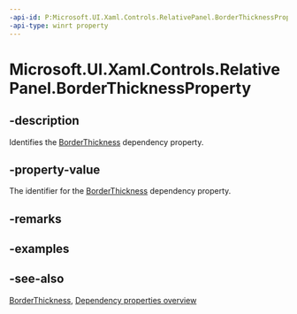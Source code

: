 ```yaml
---
-api-id: P:Microsoft.UI.Xaml.Controls.RelativePanel.BorderThicknessProperty
-api-type: winrt property
---
```


<!-- Property syntax
public Windows.UI.Xaml.DependencyProperty BorderThicknessProperty { get; }
-->

# Microsoft.UI.Xaml.Controls.RelativePanel.BorderThicknessProperty

## -description
Identifies the [BorderThickness](relativepanel_borderthickness.md) dependency property.

## -property-value
The identifier for the [BorderThickness](relativepanel_borderthickness.md) dependency property.

## -remarks

## -examples

## -see-also
[BorderThickness](relativepanel_borderthickness.md), [Dependency properties overview](/windows/uwp/xaml-platform/dependency-properties-overview)
